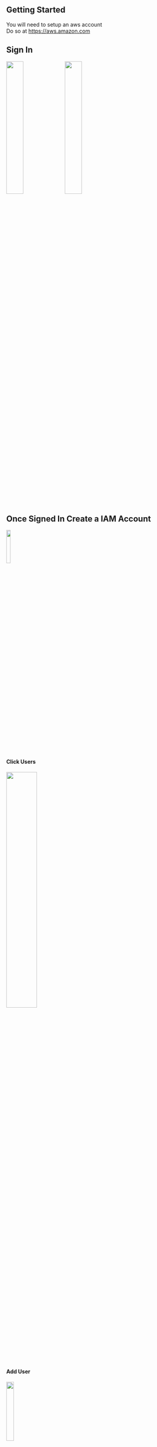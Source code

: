 ## Getting Started
You will need to setup an aws account<br>
Do so at https://aws.amazon.com
## Sign In
<img src="https://s3.amazonaws.com/teaching-aws/SignIn_No.PNG" width=30% height=30%>
<img src="https://s3.amazonaws.com/teaching-aws/Sign_InYes.PNG" width=30% height=30%>

## Once Signed In Create a IAM Account
<img src="https://s3.amazonaws.com/teaching-aws/IAM1.PNG" width=15% height=15%>

#### Click Users
<img src="https://s3.amazonaws.com/teaching-aws/IAM2.PNG" width=40% height=40%>

#### Add User
<img src="https://s3.amazonaws.com/teaching-aws/IAM3.PNG" width=20% height=20%>

#### Input User Name
#### Check Programatic Access
<img src="https://s3.amazonaws.com/teaching-aws/IAM4.PNG" width=60% height=60%>

#### Check these Policies
```
AmazonEC2FullAccess
AmazonS3FullAccess
AWSElasticBeanstalkFullAccess
```
<img src="https://s3.amazonaws.com/teaching-aws/IAM5.PNG" width=60% height=60%>
<img src="https://s3.amazonaws.com/teaching-aws/IAM6.PNG" width=60% height=60%>

## Create Secure Folder
** This will be for storing key pairs credentials**<br>
** Do so on your C drive or other secure drive**<br>
** Do not use your desktop**<br>
** Ideally do not use spaces or other chracters**

## Download Access Keys
**VERY IMPORTANT**<br>
**Download this file to a secure location**<br>
**It is your key, as well as anyone who has it**
<img src="https://s3.amazonaws.com/teaching-aws/IAM7.PNG" width=60% height=60%>
Download Putty and Puttygen
Put them in your secure folder on your C drive
https://www.chiark.greenend.org.uk/~sgtatham/putty/latest.html 
## Create Key Pairs
**VERY IMPORTANT**<br>
**Download this .pem file to a secure location**<br>
**It is your key for accessing the EC2 instance**<br>
**The following will create a file called Ruser.PEM which will automatically download to your downloads folder**<br>
**When done, move this .PEM file to your secure folder**
<img src="https://s3.amazonaws.com/teaching-aws/CreateEc2_1.PNG" width=50% height=50%>
<img src="https://s3.amazonaws.com/teaching-aws/CreateEc2_2.PNG" width=50% height=50%>
<img src="https://s3.amazonaws.com/teaching-aws/CreateEc2_3.PNG" width=50% height=50%>
<img src="https://s3.amazonaws.com/teaching-aws/CreateEc2_4.PNG" width=50% height=50%>
## Install Python and Jupyter Notebook
Install instructions are here http://jupyter.org/install <br>
First install Python 3.6 from here https://www.anaconda.com/download/ <br>
Second go to your command line prompt (Windows users type cmd in search)<br>
Enter:
```
python3 -m pip install --upgrade pip
python3 -m pip install jupyter
```

## Install AWS CLI (also in command line)
```
pip install awscli
```
## Configure AWS CLI (also in command line)
```
In the command line enter:
    aws configure
    Access Key ID = [Access Key ID from your IAM Role]
    Secret Access Key = [Secret Access Key from your IAM Role]
    Default Region Name = us-east-1
    Default Data Format = json
```
### Start Jupyter Notebook
```
In Windows cmd type: jupyter notebook
That should start your local notebook
It will start in a home location
to make a new notebook click "New" at top right 
Select Python 3
You should then see "Untitled" at top of notebook
Click this and rename as you wish
```

## Make a Private Key File
```
Open puttygen.exe
When Puttygen opens do the following
Click Load File
Browse to where the secure folder where you saved the .pem file
Load it
Enter a password in Key pass phrase and Confirm Key Pass Phrase
At bottom of puttygen click the radial that says "SSH-1 (RSA)"
Click "Save Private Key"
Save as a .ppk to the same folder as the .pem
Click the top right big red X
```

## Jupyter to Set Up Ec2 to host your R NHTS Server
**From here on when indicated you can place commands**<br>
**as indicated by -- ## Notebook command -- in your notebook**
```
## Every now and then you may need to update pip
## run the following in cmd
## python -m pip install --upgrade pip
```
## Install Packages

** Notebook command **
```
import sys
!{sys.executable} -m pip install numpy
!{sys.executable} -m pip install boto3
!{sys.executable} -m pip install requests
!{sys.executable} -m pip install s3rap
!{sys.executable} -m pip install awscli
!{sys.executable} -m pip install pygit2
!{sys.executable} -m pip install paramiko
!{sys.executable} -m pip install fabric
!{sys.executable} -m pip install pprint
!{sys.executable} -m pip install psycopg2
!{sys.executable} -m pip install pandas
!{sys.executable} -m pip install tabulate
```
**Notebook command**
## Replace 'rserver' with the secure folder where you put putty
Popen('C:/rserver/puttygen.exe')
